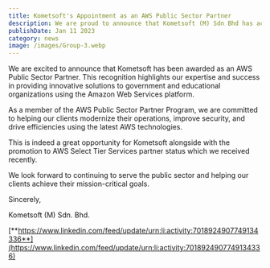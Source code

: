 ```yaml
---
title: Kometsoft's Appointment as an AWS Public Sector Partner
description: We are proud to announce that Kometsoft (M) Sdn Bhd has achieved the AWS Public Sector Partner
publishDate: Jan 11 2023
category: news
image: /images/Group-3.webp
---
```


We are excited to announce that Kometsoft has been awarded as an AWS Public Sector Partner. This recognition highlights our expertise and success in providing innovative solutions to government and educational organizations using the Amazon Web Services platform.

As a member of the AWS Public Sector Partner Program, we are committed to helping our clients modernize their operations, improve security, and drive efficiencies using the latest AWS technologies.

This is indeed a great opportunity for Kometsoft alongside with the promotion to AWS Select Tier Services partner status which we received recently.

We look forward to continuing to serve the public sector and helping our clients achieve their mission-critical goals.

Sincerely,

Kometsoft (M) Sdn. Bhd.

[**https://www.linkedin.com/feed/update/urn:li:activity:7018924907749134336**](https://www.linkedin.com/feed/update/urn:li:activity:7018924907749134336)
